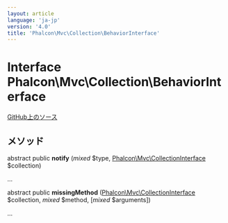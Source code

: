 ```yaml
---
layout: article
language: 'ja-jp'
version: '4.0'
title: 'Phalcon\Mvc\Collection\BehaviorInterface'
---
```

# Interface **Phalcon\Mvc\Collection\BehaviorInterface**

<a href="https://github.com/phalcon/cphalcon/tree/v4.0.0/phalcon/mvc/collection/behaviorinterface.zep" class="btn btn-default btn-sm">GitHub上のソース</a>

## メソッド

abstract public **notify** (*mixed* $type, [Phalcon\Mvc\CollectionInterface](Phalcon_Mvc_CollectionInterface) $collection)

...

abstract public **missingMethod** ([Phalcon\Mvc\CollectionInterface](Phalcon_Mvc_CollectionInterface) $collection, *mixed* $method, [*mixed* $arguments])

...